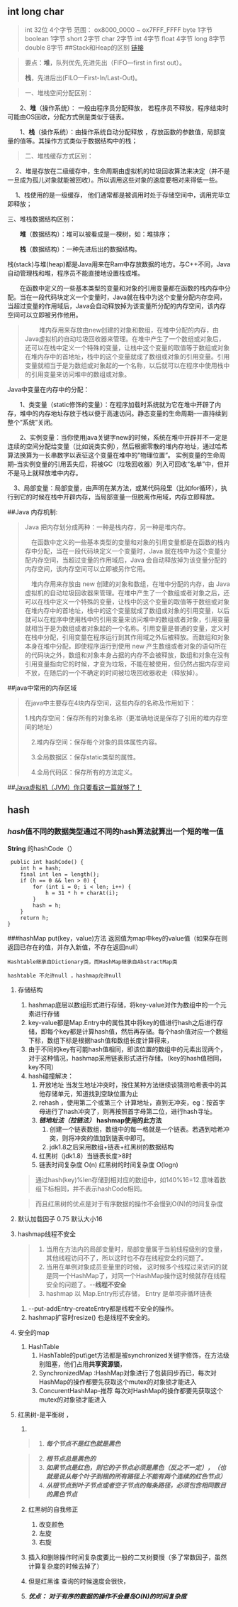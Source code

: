 ## int long char

> int 32位 4个字节 范围： ox8000_0000 ~ ox7FFF_FFFF
> byte 1字节
> boolean 1字节
> short 2字节
> char 2字节
> int 4字节
> float 4字节
> long 8字节
> double 8字节 
##Stack和Heap的区别 [链接](https://www.cnblogs.com/songanwei/p/9386418.html)

> 要点：**堆**，队列优先,先进先出（FIFO—first in first out）。
> 
>    **栈**，先进后出(FILO—First-In/Last-Out)。

> 一、堆栈空间分配区别：
> 
　　2、**堆**（操作系统）： 一般由程序员分配释放， 若程序员不释放，程序结束时可能由OS回收，分配方式倒是类似于链表。
> 
　　1、**栈**（操作系统）：由操作系统自动分配释放 ，存放函数的参数值，局部变量的值等。其操作方式类似于数据结构中的栈；

> 二、堆栈缓存方式区别：
> 
　 2、堆是存放在二级缓存中，生命周期由虚拟机的垃圾回收算法来决定（并不是一旦成为孤儿对象就能被回收）。所以调用这些对象的速度要相对来得低一些。
> 
　 1、栈使用的是一级缓存， 他们通常都是被调用时处于存储空间中，调用完毕立即释放； 
>
三、堆栈数据结构区别：
>
　　**堆**（数据结构）：堆可以被看成是一棵树，如：堆排序； 
>
　　**栈**（数据结构）：一种先进后出的数据结构。

>
栈(stack)与堆(heap)都是Java用来在Ram中存放数据的地方。与C++不同，Java自动管理栈和堆，程序员不能直接地设置栈或堆。 
>
　　在函数中定义的一些基本类型的变量和对象的引用变量都在函数的栈内存中分配。当在一段代码块定义一个变量时，Java就在栈中为这个变量分配内存空间，当超过变量的作用域后，Java会自动释放掉为该变量所分配的内存空间，该内存空间可以立即被另作他用。 
>　　
   堆内存用来存放由new创建的对象和数组，在堆中分配的内存，由Java虚拟机的自动垃圾回收器来管理。在堆中产生了一个数组或对象后，还可以在栈中定义一个特殊的变量，让栈中这个变量的取值等于数组或对象在堆内存中的首地址，栈中的这个变量就成了数组或对象的引用变量。引用变量就相当于是为数组或对象起的一个名称，以后就可以在程序中使用栈中的引用变量来访问堆中的数组或对象。 
>
Java中变量在内存中的分配： 
>
　　1、类变量（static修饰的变量）：在程序加载时系统就为它在堆中开辟了内存，堆中的内存地址存放于栈以便于高速访问。静态变量的生命周期–一直持续到整个”系统”关闭。 
>
　　2、实例变量：当你使用java关键字new的时候，系统在堆中开辟并不一定是连续的空间分配给变量（比如说类实例），然后根据零散的堆内存地址，通过哈希算法换算为一长串数字以表征这个变量在堆中的”物理位置”。 实例变量的生命周期–当实例变量的引用丢失后，将被GC（垃圾回收器）列入可回收“名单”中，但并不是马上就释放堆中内存。 
>
　3、局部变量：局部变量，由声明在某方法，或某代码段里（比如for循环），执行到它的时候在栈中开辟内存，当局部变量一但脱离作用域，内存立即释放。 

##Java 内存机制:

> Java 把内存划分成两种：一种是栈内存，另一种是堆内存。 
>
>　在函数中定义的一些基本类型的变量和对象的引用变量都是在函数的栈内存中分配，当在一段代码块定义一个变量时，Java 就在栈中为这个变量分配内存空间，当超过变量的作用域后，Java 会自动释放掉为该变量分配的内存空间，该内存空间可以立即被另作它用。 
>
>　堆内存用来存放由 new 创建的对象和数组，在堆中分配的内存，由 Java 虚拟机的自动垃圾回收器来管理。在堆中产生了一个数组或者对象之后，还可以在栈中定义一个特殊的变量，让栈中的这个变量的取值等于数组或对象在堆内存中的首地址，栈中的这个变量就成了数组或对象的引用变量，以后就可以在程序中使用栈中的引用变量来访问堆中的数组或者对象，引用变量就相当于是为数组或者对象起的一个名称。引用变量是普通的变量，定义时在栈中分配，引用变量在程序运行到其作用域之外后被释放。而数组和对象本身在堆中分配，即使程序运行到使用 new 产生数组或者对象的语句所在的代码块之外，数组和对象本身占据的内存不会被释放，数组和对象在没有引用变量指向它的时候，才变为垃圾，不能在被使用，但仍然占据内存空间不放，在随后的一个不确定的时间被垃圾回收器收走（释放掉）。

##java中常用的内存区域

>在java中主要存在4块内存空间，这些内存的名称及作用如下： 
>
>  1.栈内存空间：保存所有的对象名称（更准确地说是保存了引用的堆内存空间的地址） 
>
>　2.堆内存空间：保存每个对象的具体属性内容。 
>
>　3.全局数据区：保存static类型的属性。 
>
>　4.全局代码区：保存所有的方法定义。

##[Java虚拟机（JVM）你只要看这一篇就够了！](https://blog.csdn.net/qq_41701956/article/details/81664921)



## hash

### ***hash***值不同的数据类型通过不同的hash算法就算出一个短的唯一值

  **String** 的hashCode（）
	
	 public int hashCode() {
        int h = hash;
        final int len = length();
        if (h == 0 && len > 0) {
            for (int i = 0; i < len; i++) {
                h = 31 * h + charAt(i);
            }
            hash = h;
        }
        return h;
    }
###hashMap
	put(key，value)方法 返回值为map中key的value值（如果存在则返回已存在的值，并存入新值，不存在返回null）

	Hashtable继承自Dictionary类，而HashMap继承自AbstractMap类

	hashtable 不允许null ，hashmap允许null
	
 1. 存储结构
	 1. hashmap底层以数组形式进行存储，将key-value对作为数组中的一个元素进行存储
	 2. key-value都是Map.Entry中的属性其中将key的值进行hash之后进行存储，即每个key都是计算hash值，然后再存储。每个hash值对应一个数组下标，数组下标是根据hash值和数组长度计算得来，
	 3. 由于不同的key有可能hash值相同，即该位置的数组中的元素出现两个，对于这种情况，hashmap采用链表形式进行存储。（key的hash值相同， key不同）
	 4. hash碰撞解决：
		1. 开放地址 当发生地址冲突时，按住某种方法继续谈猜测哈希表中的其他存储单元，知道找到空缺位置为止
		2. rehash ，使用第二个或第三个  计算地址，直到无冲突，eg：按首字母进行了hash冲突了，则再按照首字母第二位，进行hash寻址。
		3. ***链地址法（拉链法）*** **hashmap使用的此方法**
			1. 创建一个链表数组，数组中的每一格就是一个链表。若遇到哈希冲突，则将冲突的值加到链表中即可。
			2. jdk1.8之后采用数组+链表+红黑树的数据结构
		4. 红黑树（jdk1.8）当链表长度>8时
		5. 链表时间复杂度 O(n)  红黑树的时间复杂度 O(logn)
	
	 >通过hash(key)%len存储到相对应的数组中，如140%16=12.意味着数组下标相同，并不表示hashCode相同。

     
	>而且红黑树的优点是对于有序数据的操作不会慢到O(N)的时间复杂度

	

 2. 默认加载因子 0.75 默认大小16
 3. hashmap线程不安全
	 > 1. 当用在方法内的局部变量时，局部变量属于当前线程级别的变量，其他线程访问不了，所以这时也不存在线程安全的问题了。 
	 > 2. 当用在单例对象成员变量里的时候， 这时候多个线程过来访问的就是同一个HashMap了，对同一个HashMap操作这时候就存在线程安全的问题了。--**线程不安全**
	 > 3. hashmap 以 Map.Entry形式存储， Entry 是单项非循环链表
	 1. --put-addEntry-createEntry都是线程不安全的操作。
	 2. hashmap扩容时resize() 也是线程不安全的。

 4. 安全的map
	 1. HashTable
		 1. HashTable的put\get方法都是被synchronized关键字修饰，在方法级别阻塞，他们占用**共享资源锁**，
		 2. SynchronizedMap :HashMap对象进行了包装同步而已，每次对HashMap的操作都要先获取这个mutex的对象锁才能进入
		 3. ConcurentHashMap-推荐
			每次对HashMap的操作都要先获取这个mutex的对象锁才能进入
 5. 红黑树-是平衡树 ，
	
	1. 
	> 1. ***每个节点不是红色就是黑色***
	 
	>2. ***根节点总是黑色的***
	> 3. ***如果节点是红色，则它的子节点必须是黑色（反之不一定），（也就是说从每个叶子到根的所有路径上不能有两个连续的红色节点）***
	>4. ***从根节点到叶子节点或者空子节点的每条路径，必须包含相同数目的黑色节点***

	2. 红黑树的自我修正
		1. 改变颜色
		2. 左旋
		3. 右旋

	3. 插入和删除操作时间复杂度要比一般的二叉树要慢（多了常数因子，虽然计算复杂度的时候去掉了）
	4. 但是红黑谁 查询的时候速度会很快，
	5. ***优点： 对于有序的数据的操作不会曼岛O(N)的时间复杂度***

	

	

	
	
	


